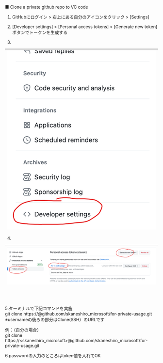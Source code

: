 ■ Clone a private github repo to VC code
1. GitHubにログイン > 右上にある自分のアイコンをクリック > [Settings]
2. [Developer settings] > [Personal access tokens] > [Generate new token]ボタンでトークンを生成する

3.
|![Alt text](./images/image8.png)
|:-:|

4.
|![Alt text](./images/image9.png)
|:-:|

<br>
<br>

5.ターミナルで下記コマンドを実施<br>
git clone https://<username>@github.com/skaneshiro_microsoft/for-private-usage.git
※usernameの後ろの部分はClone(SSH）のURLです

例：（自分の場合）<br>
git clone https://<skaneshiro_microsoft>@github.com/skaneshiro_microsoft/for-private-usage.git
<br>

6.passwordの入力のところはtoken値を入れてOK
